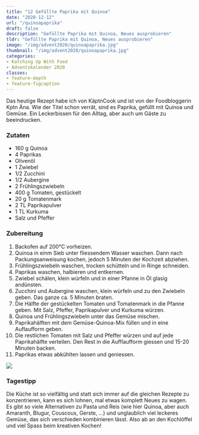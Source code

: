 ```yaml
---
title: "12 Gefüllte Paprika mit Quinoa"
date: "2020-12-12"
url: "/quinoapaprika"
draft: false
description: "Gefüllte Paprika mit Quinoa, Neues ausprobieren"
tldr: "Gefüllte Paprika mit Quinoa, Neues ausprobieren"
image: "/img/advent2020/quinoapaprika.jpg"
thumbnail: "/img/advent2020/quinoapaprika.jpg"
categories:
- Katching Up With Food
- Adventskalender 2020
classes: 
- feature-depth
- feature-figcaption
---
```

Das heutige Rezept habe ich von KäptnCook und ist von der Foodbloggerin Kptn Äna. Wie der Titel schon verrät, sind es Paprika, gefüllt mit Quinoa und Gemüse. Ein Leckerbissen für den Alltag, aber auch um Gäste zu beeindrucken.

<!--more-->

### Zutaten

- 160 g Quinoa
- 4 Paprikas
- Olivenöl
- 1 Zwiebel
- 1/2 Zucchini
- 1/2 Aubergine
- 2 Frühlingszwiebeln
- 400 g Tomaten, gestückelt
- 20 g Tomatenmark
- 2 TL Paprikapulver
- 1 TL Kurkuma
- Salz und Pfeffer

### Zubereitung

1. Backofen auf 200°C vorheizen.
2. Quinoa in einm Sieb unter fliessendem Wasser waschen. Dann nach Packungsanweisung kochen, jedoch 5 Minuten der Kochzeit abziehen.
3. Frühlingszwiebeln waschen, trocken schütteln und in Ringe schneiden.
4. Paprikas waschen, halbieren und entkernen.
5. Zwiebel schälen, klein würfeln und in einer Pfanne in Öl glasig andünsten.
6. Zucchini und Aubergine waschen, klein würfeln und zu den Zwiebeln geben. Das ganze ca. 5 Minuten braten.
7. Die Hälfte der gestückelten Tomaten und Tomatenmark in die Pfanne geben. Mit Salz, Pfeffer, Paprikapulver und Kurkuma würzen.
8. Quinoa und Frühlingszwiebeln unter das Gemüse mischen.
9. Paprikahälften mit dem Gemüse-Quinoa-Mix füllen und in eine Auflaufform geben.
10. Die restlichen Tomaten mit Salz und Pfeffer würzen und auf jede Paprikahälfte verteilen. Den Rest in die Aufflaufform giessen und 15-20 Minuten backen.
11. Paprikas etwas abkühlten lassen und geniessen.

![](/img/advent2020/quinoapaprika.jpg)

### Tagestipp

Die Küche ist so vielfältig und statt sich immer auf die gleichen Rezepte zu konzentrieren, kann es sich lohnen, mal etwas komplett Neues zu wagen. Es gibt so viele Alternativen zu Pasta und Reis (wie hier Quinoa, aber auch Amaranth, Blugur, Couscous, Gerste, ...) und unglaublich viel leckeres Gemüse, das sich verschieden kombinieren lässt. Also ab an den Kochlöffel und viel Spass beim kreativen Kochen!

